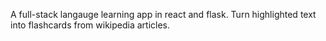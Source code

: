 A full-stack langauge learning app in react and flask. Turn highlighted text into flashcards from wikipedia articles.  
